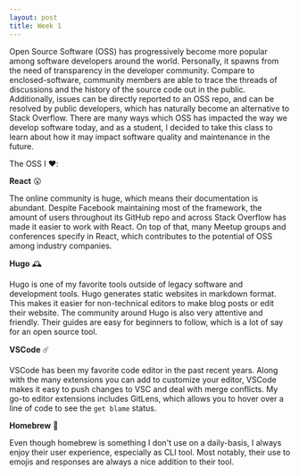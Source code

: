 ```yaml
---
layout: post
title: Week 1
---
```


Open Source Software (OSS) has progressively become more popular among software developers around the world. Personally, it spawns from the need of transparency in the developer community. Compare to enclosed-software, community members are able to trace the threads of discussions and the history of the source code out in the public. Additionally, issues can be directly reported to an OSS repo, and can be resolved by public developers, which has naturally become an alternative to Stack Overflow. There are many ways which OSS has impacted the way we develop software today, and as a student, I decided to take this class to learn about how it may impact software quality and maintenance in the future.

The OSS I ❤️:

__React__ 😮

The online community is huge, which means their documentation is abundant. Despite Facebook maintaining most of the framework, the amount of users throughout its GitHub repo and across Stack Overflow has made it easier to work with React. On top of that, many Meetup groups and conferences specify in React, which contributes to the potential of OSS among industry companies.

__Hugo__ 🕰

Hugo is one of my favorite tools outside of legacy software and development tools. Hugo generates static websites in markdown format. This makes it easier for non-technical editors to make blog posts or edit their website. The community around Hugo is also very attentive and friendly. Their guides are easy for beginners to follow, which is a lot of say for an open source tool.

__VSCode__ ☄️

VSCode has been my favorite code editor in the past recent years. Along with the many extensions you can add to customize your editor, VSCode makes it easy to push changes to VSC and deal with merge conflicts. My go-to editor extensions includes GitLens, which allows you to hover over a line of code to see the `get blame` status.

__Homebrew__ 🍺

Even though homebrew is something I don't use on a daily-basis, I always enjoy their user experience, especially as CLI tool. Most notably, their use to emojis and responses are always a nice addition to their tool.
